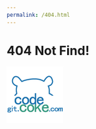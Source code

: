 ```yaml
---
permalink: /404.html
---
```


# 404 Not Find!

![logo](icons/icon.git.codecoke.2.png "codecoke.github.io")
